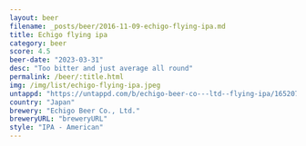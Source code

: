 ```yaml
---
layout: beer
filename: _posts/beer/2016-11-09-echigo-flying-ipa.md
title: Echigo flying ipa
category: beer
score: 4.5
beer-date: "2023-03-31"
desc: "Too bitter and just average all round"
permalink: /beer/:title.html
img: /img/list/echigo-flying-ipa.jpeg
untappd: "https://untappd.com/b/echigo-beer-co---ltd--flying-ipa/1652077"
country: "Japan"
brewery: "Echigo Beer Co., Ltd."
breweryURL: "breweryURL"
style: "IPA - American"
---
```

